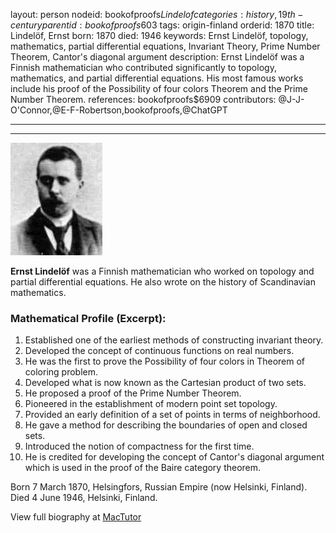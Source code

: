 layout: person
nodeid: bookofproofs$Lindelof
categories: history,19th-century
parentid: bookofproofs$603
tags: origin-finland
orderid: 1870
title: Lindelöf, Ernst
born: 1870
died: 1946
keywords: Ernst Lindelöf, topology, mathematics, partial differential equations, Invariant Theory, Prime Number Theorem, Cantor's diagonal argument
description: Ernst Lindelöf was a Finnish mathematician who contributed significantly to topology, mathematics, and partial differential equations. His most famous works include his proof of the Possibility of four colors Theorem and the Prime Number Theorem.
references: bookofproofs$6909
contributors: @J-J-O'Connor,@E-F-Robertson,bookofproofs,@ChatGPT

---



---

![Lindelof.jpg](https://github.com/bookofproofs/bookofproofs.github.io/blob/main/_sources/_assets/images/portraits/Lindelof.jpg?raw=true)

**Ernst Lindelöf** was a Finnish mathematician who worked on topology and partial differential equations. He also wrote on the history of Scandinavian mathematics.

### Mathematical Profile (Excerpt):
1. Established one of the earliest methods of constructing invariant theory.
2. Developed the concept of continuous functions on real numbers. 
3. He was the first to prove the Possibility of four colors in Theorem of coloring problem.
4. Developed what is now known as the Cartesian product of two sets. 
5. He proposed a proof of the Prime Number Theorem. 
6. Pioneered in the establishment of modern point set topology.
7. Provided an early definition of a set of points in terms of neighborhood. 
8. He gave a method for describing the boundaries of open and closed sets.
9. Introduced the notion of compactness for the first time. 
10. He is credited for developing the concept of Cantor's diagonal argument which is used in the proof of the Baire category theorem.

Born 7 March 1870, Helsingfors, Russian Empire (now Helsinki, Finland). Died 4 June 1946, Helsinki, Finland.

View full biography at [MacTutor](https://mathshistory.st-andrews.ac.uk/Biographies/Lindelof/)
